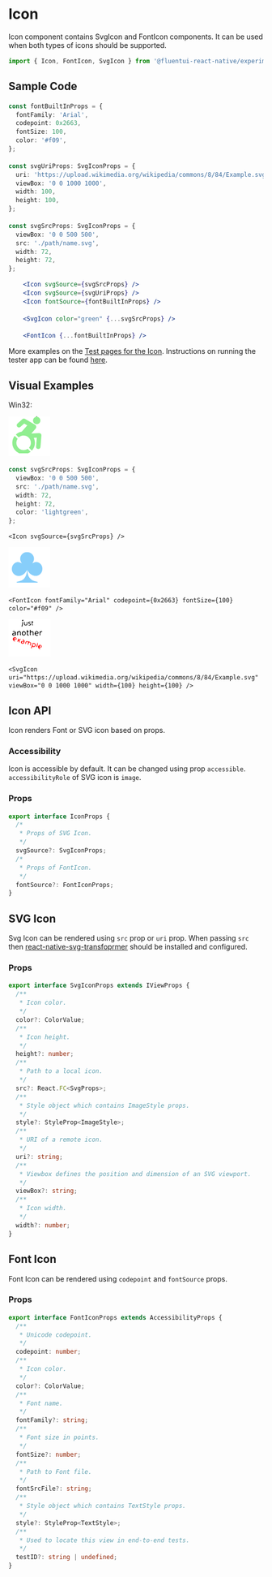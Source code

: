 # Icon

Icon component contains SvgIcon and FontIcon components.
It can be used when both types of icons should be supported.

```ts
import { Icon, FontIcon, SvgIcon } from '@fluentui-react-native/experimental-icon';
```

## Sample Code

```ts
const fontBuiltInProps = {
  fontFamily: 'Arial',
  codepoint: 0x2663,
  fontSize: 100,
  color: '#f09',
};

const svgUriProps: SvgIconProps = {
  uri: 'https://upload.wikimedia.org/wikipedia/commons/8/84/Example.svg',
  viewBox: '0 0 1000 1000',
  width: 100,
  height: 100,
};

const svgSrcProps: SvgIconProps = {
  viewBox: '0 0 500 500',
  src: './path/name.svg',
  width: 72,
  height: 72,
};
```

```jsx
    <Icon svgSource={svgSrcProps} />
    <Icon svgSource={svgUriProps} />
    <Icon fontSource={fontBuiltInProps} />

    <SvgIcon color="green" {...svgSrcProps} />

    <FontIcon {...fontBuiltInProps} />
```

More examples on the [Test pages for the Icon](../../../apps/fluent-tester/src/TestComponents/Icon). Instructions on running the tester app can be found [here](../../../apps/fluent-tester/README.md).

## Visual Examples

Win32:

![Icon on win32 example](./assets/icon.png)

```ts
const svgSrcProps: SvgIconProps = {
  viewBox: '0 0 500 500',
  src: './path/name.svg',
  width: 72,
  height: 72,
  color: 'lightgreen',
};
```

```tsx
<Icon svgSource={svgSrcProps} />
```

![Font icon on win32 example](./assets/font-icon.png)

```tsx
<FontIcon fontFamily="Arial" codepoint={0x2663} fontSize={100} color="#f09" />
```

![SvgIcon on win32 example](./assets/svg-uri-icon.png)

```tsx
<SvgIcon uri="https://upload.wikimedia.org/wikipedia/commons/8/84/Example.svg" viewBox="0 0 1000 1000" width={100} height={100} />
```

## Icon API

Icon renders Font or SVG icon based on props.

### Accessibility

Icon is accessible by default. It can be changed using prop `accessible`.
`accessibilityRole` of SVG icon is `image`.

### Props

```ts
export interface IconProps {
  /*
   * Props of SVG Icon.
   */
  svgSource?: SvgIconProps;
  /*
   * Props of FontIcon.
   */
  fontSource?: FontIconProps;
}
```

## SVG Icon

Svg Icon can be rendered using `src` prop or `uri` prop.
When passing `src` then [react-native-svg-transfoprmer](https://github.com/kristerkari/react-native-svg-transformer) should be installed and configured.

### Props

```ts
export interface SvgIconProps extends IViewProps {
  /**
   * Icon color.
   */
  color?: ColorValue;
  /**
   * Icon height.
   */
  height?: number;
  /**
   * Path to a local icon.
   */
  src?: React.FC<SvgProps>;
  /**
   * Style object which contains ImageStyle props.
   */
  style?: StyleProp<ImageStyle>;
  /**
   * URI of a remote icon.
   */
  uri?: string;
  /**
   * Viewbox defines the position and dimension of an SVG viewport.
   */
  viewBox?: string;
  /**
   * Icon width.
   */
  width?: number;
}
```

## Font Icon

Font Icon can be rendered using `codepoint` and `fontSource` props.

### Props

```ts
export interface FontIconProps extends AccessibilityProps {
  /**
   * Unicode codepoint.
   */
  codepoint: number;
  /**
   * Icon color.
   */
  color?: ColorValue;
  /**
   * Font name.
   */
  fontFamily?: string;
  /**
   * Font size in points.
   */
  fontSize?: number;
  /**
   * Path to Font file.
   */
  fontSrcFile?: string;
  /**
   * Style object which contains TextStyle props.
   */
  style?: StyleProp<TextStyle>;
  /**
   * Used to locate this view in end-to-end tests.
   */
  testID?: string | undefined;
}
```
